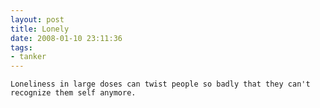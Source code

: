 ```yaml
---
layout: post
title: Lonely
date: 2008-01-10 23:11:36
tags: 
- tanker
---
```

	Loneliness in large doses can twist people so badly that they can't recognize them self anymore.